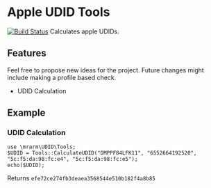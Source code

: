 # Apple UDID Tools
[![Build Status](https://travis-ci.org/MrARM/UDID-Tools.svg?branch=master)](https://travis-ci.org/MrARM/UDID-Tools)
Calculates apple UDIDs.

## Features
Feel free to propose new ideas for the project. Future changes might include making a profile based check.

* UDID Calculation

## Example
### UDID Calculation
```
use \mrarm\UDID\Tools;
$UDID = Tools::CalculateUDID("DMPPF84LFK11", "6552664192520", "5c:f5:da:98:fc:e4", "5c:f5:da:98:fc:e5");
echo($UDID);
```
Returns 
`efe72ce274fb3deaea3568544e510b182f4a8b85`
